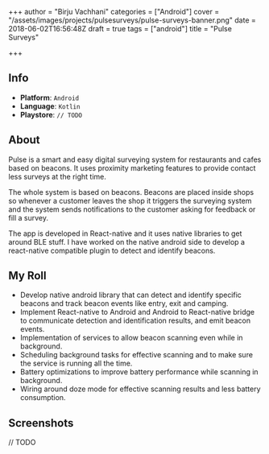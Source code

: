 +++
author = "Birju Vachhani"
categories = ["Android"]
cover = "/assets/images/projects/pulsesurveys/pulse-surveys-banner.png"
date = 2018-06-02T16:56:48Z
draft = true
tags = ["android"]
title = "Pulse Surveys"

+++
## Info

* **Platform**:     `Android`
* **Language**:     `Kotlin`
* **Playstore**:    `// TODO`

## About

Pulse is a smart and easy digital surveying system for restaurants and cafes based on beacons. It uses proximity marketing features to provide contact less surveys at the right time. 

The whole system is based on beacons. Beacons are placed inside shops so whenever a customer leaves the shop it triggers the surveying system and the system sends notifications to the customer asking for feedback or fill a survey.

The app is developed in React-native and it uses native libraries to get around BLE stuff. I have worked on the native android side to develop a react-native compatible plugin to detect and identify beacons.

## My Roll

* Develop native android library that can detect and identify specific beacons and track beacon events like entry, exit and camping.
* Implement React-native to Android and Android to React-native bridge to communicate detection and identification results, and emit beacon events.
* Implementation of services to allow beacon scanning even while in background.
* Scheduling background tasks for effective scanning and to make sure the service is running all the time.
* Battery optimizations to improve battery performance while scanning in background.
* Wiring around doze mode for effective scanning results and less battery consumption.

## Screenshots

// TODO